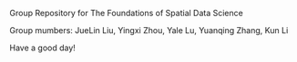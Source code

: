 Group Repository for The Foundations of Spatial Data Science

Group mumbers: JueLin Liu, Yingxi Zhou, Yale Lu, Yuanqing Zhang, Kun Li

Have a good day!
